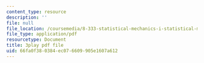 ```yaml
---
content_type: resource
description: ''
file: null
file_location: /coursemedia/8-333-statistical-mechanics-i-statistical-mechanics-of-particles-fall-2013/66fa0f380384ec076609905e1607a612_TDnfhpAZBqs.pdf
file_type: application/pdf
resourcetype: Document
title: 3play pdf file
uid: 66fa0f38-0384-ec07-6609-905e1607a612
---
```

